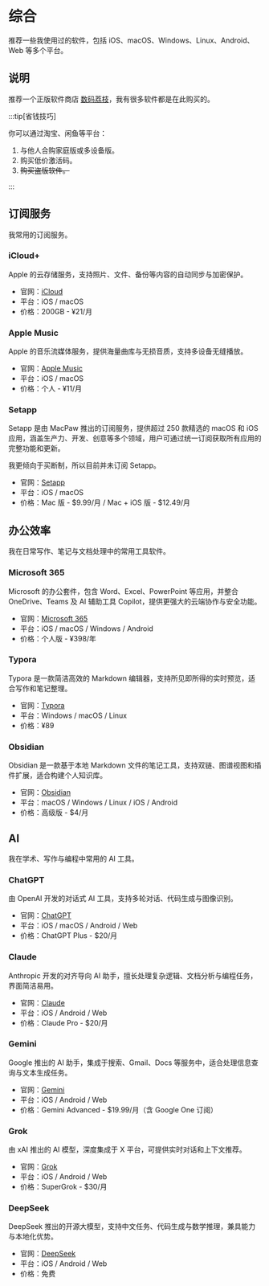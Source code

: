 # 综合

推荐一些我使用过的软件，包括 iOS、macOS、Windows、Linux、Android、Web 等多个平台。

## 说明

推荐一个正版软件商店 [数码荔枝](https://lizhi.shop)，我有很多软件都是在此购买的。

:::tip[省钱技巧]

你可以通过淘宝、闲鱼等平台：

1. 与他人合购家庭版或多设备版。
2. 购买低价激活码。
3. ~~购买盗版软件。~~

:::

## 订阅服务

我常用的订阅服务。

### iCloud+

Apple 的云存储服务，支持照片、文件、备份等内容的自动同步与加密保护。

- 官网：[iCloud](https://www.icloud.com.cn)
- 平台：iOS / macOS
- 价格：200GB - ¥21/月

### Apple Music

Apple 的音乐流媒体服务，提供海量曲库与无损音质，支持多设备无缝播放。

- 官网：[Apple Music](https://www.apple.com.cn/apple-music/)
- 平台：iOS / macOS
- 价格：个人 - ¥11/月

### Setapp

Setapp 是由 MacPaw 推出的订阅服务，提供超过 250 款精选的 macOS 和 iOS 应用，涵盖生产力、开发、创意等多个领域，用户可通过统一订阅获取所有应用的完整功能和更新。

我更倾向于买断制，所以目前并未订阅 Setapp。

- 官网：[Setapp](https://setapp.com)
- 平台：iOS / macOS
- 价格：Mac 版 - \$9.99/月 / Mac + iOS 版 - \$12.49/月

## 办公效率

我在日常写作、笔记与文档处理中的常用工具软件。

### Microsoft 365

Microsoft 的办公套件，包含 Word、Excel、PowerPoint 等应用，并整合 OneDrive、Teams 及 AI 辅助工具 Copilot，提供更强大的云端协作与安全功能。

- 官网：[Microsoft 365](https://www.microsoft.com/zh-cn/microsoft-365)
- 平台：iOS / macOS / Windows / Android
- 价格：个人版 - ¥398/年

### Typora

Typora 是一款简洁高效的 Markdown 编辑器，支持所见即所得的实时预览，适合写作和笔记整理。

- 官网：[Typora](https://typora.io)
- 平台：Windows / macOS / Linux
- 价格：¥89

### Obsidian

Obsidian 是一款基于本地 Markdown 文件的笔记工具，支持双链、图谱视图和插件扩展，适合构建个人知识库。

- 官网：[Obsidian](https://obsidian.md)
- 平台：macOS / Windows / Linux / iOS / Android
- 价格：高级版 - \$4/月

## AI

我在学术、写作与编程中常用的 AI 工具。

### ChatGPT

由 OpenAI 开发的对话式 AI 工具，支持多轮对话、代码生成与图像识别。

- 官网：[ChatGPT](https://chatgpt.com)
- 平台：iOS / macOS / Android / Web
- 价格：ChatGPT Plus - \$20/月

### Claude

Anthropic 开发的对齐导向 AI 助手，擅长处理复杂逻辑、文档分析与编程任务，界面简洁易用。

- 官网：[Claude](https://claude.ai)
- 平台：iOS / Android / Web
- 价格：Claude Pro - \$20/月

### Gemini

Google 推出的 AI 助手，集成于搜索、Gmail、Docs 等服务中，适合处理信息查询与文本生成任务。

- 官网：[Gemini](https://gemini.google.com)
- 平台：iOS / Android / Web
- 价格：Gemini Advanced - \$19.99/月（含 Google One 订阅）

### Grok

由 xAI 推出的 AI 模型，深度集成于 X 平台，可提供实时对话和上下文推荐。

- 官网：[Grok](https://grok.com)
- 平台：iOS / Android / Web
- 价格：SuperGrok - \$30/月

### DeepSeek

DeepSeek 推出的开源大模型，支持中文任务、代码生成与数学推理，兼具能力与本地化优势。

- 官网：[DeepSeek](https://chat.deepseek.com)
- 平台：iOS / Android / Web
- 价格：免费
